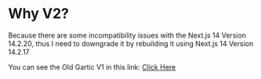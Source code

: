 # Why V2?

Because there are some incompatibility issues with the Next.js 14 Version 14.2.20, thus I need to downgrade it by rebuilding it using Next.js 14 Version 14.2.17

You can see the Old Gartic V1 in this link: [Click Here](https://github.com/iannn07/Old-Gartic)
